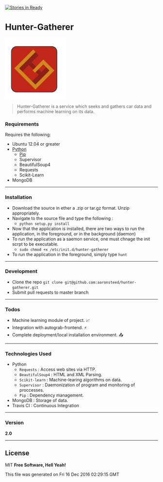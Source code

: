 [![Stories in Ready](https://badge.waffle.io/aaronsteed/hunter-gatherer.png?label=ready&title=Ready)](https://waffle.io/aaronsteed/hunter-gatherer)
# Hunter-Gatherer
<img src="https://github.com/aaronsteed/hunter-gatherer/raw/master/resources/static/images/logo.png" alt="alt text" width="200" height="200" style="display:inline;">

> Hunter-Gatherer is a service which seeks and gathers car data and performs machine learning on its data. 

### Requirements
Requires the following: 
- Ubuntu 12.04 or greater
- [Python](https://www.python.org/downloads/)
    - [Pip]([Python](https://www.python.org/downloads/))
    - Supervisor
    - BeautifulSoup4
    - Requests
    - Scikit-Learn
- MongoDB 

---
### Installation ###
 
 - Download the source in ether a .zip or tar.gz format. Unzip appropriately.
 - Navigate to the source file and type the following : 
    - ```python setup.py install```
 - Now that the application is installed, there are two ways to run the application, 
in the foreground, or in the background (daemon)
 - To run the application as a saemon service, one must chnage the init scrpt to be executable. 
    - ```sudo chmod +x /etc/init.d/hunter-gatherer```
 - To run the application in the foreground, simply type ```hunt```
---
### Development ###

 - Clone the repo ```git clone git@github.com:aaronsteed/hunter-gatherer.git```
 - Submit pull requests to master branch
---
### Todos ###

 - Machine learning module of project. :chart_with_upwards_trend:
 - Integration with autograb-frontend. :zap:
 - Complete deployment/local installation environment. :outbox_tray:
 
---
### Technologies Used
- Python 
    - ```Requests``` : Access web sites via HTTP.
    - ```BeautifulSoup4``` : HTML and XML Parsing. 
    - ```Scikit-learn``` : Machine-learing algorithms on data.
    - ```Supervisor``` : Daemonization of program and monitoring of proccesses. 
    - ```Pip``` : Dependency management.
- MongoDB : Storage of data.
- Travis CI : Continuous Integration

---
### Version
**2.0**

---
License
---

MIT
**Free Software, Hell Yeah!**

This file was generated on Fri 16 Dec 2016 02:29:15 GMT
